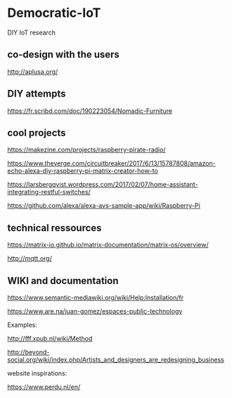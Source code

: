 # Democratic-IoT
DIY IoT research


## co-design with the users 

http://aplusa.org/

## DIY attempts

https://fr.scribd.com/doc/190223054/Nomadic-Furniture

## cool projects 

https://makezine.com/projects/raspberry-pirate-radio/

https://www.theverge.com/circuitbreaker/2017/6/13/15787808/amazon-echo-alexa-diy-raspberry-pi-matrix-creator-how-to

https://larsbergqvist.wordpress.com/2017/02/07/home-assistant-integrating-restful-switches/

https://github.com/alexa/alexa-avs-sample-app/wiki/Raspberry-Pi

## technical ressources

https://matrix-io.github.io/matrix-documentation/matrix-os/overview/

http://mqtt.org/

## WIKI and documentation

https://www.semantic-mediawiki.org/wiki/Help:Installation/fr

https://www.are.na/juan-gomez/espaces-public-technology

Examples: 

http://fff.xpub.nl/wiki/Method

http://beyond-social.org/wiki/index.php/Artists_and_designers_are_redesigning_business

website inspirations:

https://www.perdu.nl/en/
